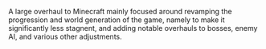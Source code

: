 A large overhaul to Minecraft mainly focused around revamping the progression and world generation of the game, namely to make it significantly less stagnent, and adding notable overhauls to bosses, enemy AI, and various other adjustments.
